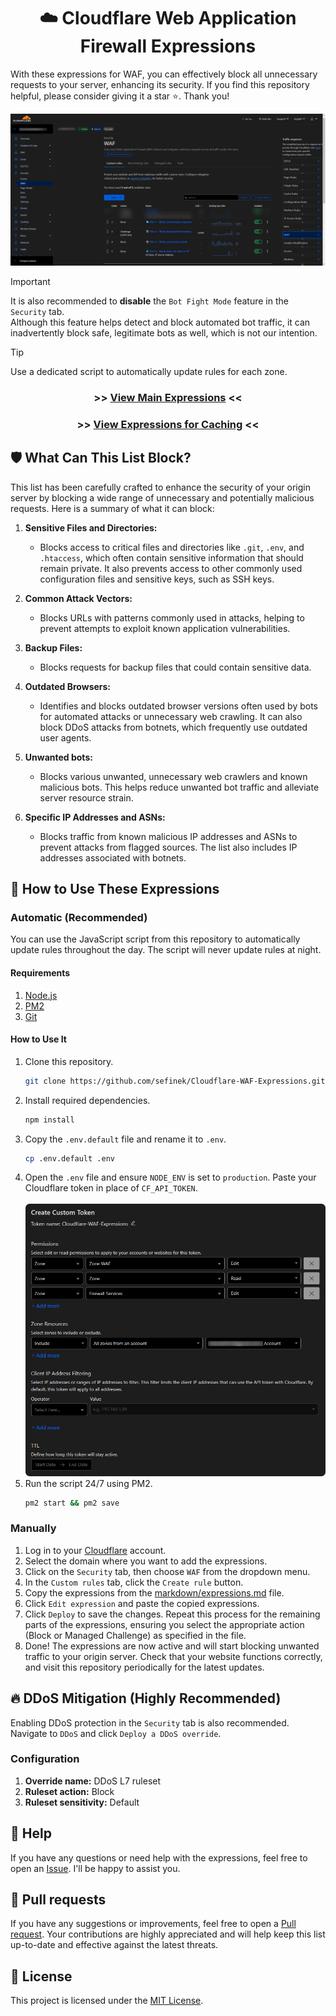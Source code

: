 <div align="center">
    <h1>☁️ Cloudflare Web Application Firewall Expressions</h1>
</div>

With these expressions for WAF, you can effectively block all unnecessary requests to your server, enhancing its security.
If you find this repository helpful, please consider giving it a star ⭐. Thank you!

<img src="assets/images/brave_7V0Mb1E81rC0.png" alt="Cloudflare Web Application Firewall (WAF)"> 

> [!IMPORTANT]  
> It is also recommended to **disable** the `Bot Fight Mode` feature in the `Security` tab.  
> Although this feature helps detect and block automated bot traffic, it can inadvertently block safe, legitimate bots as well, which is not our intention.

> [!TIP]  
> Use a dedicated script to automatically update rules for each zone.

<div align="center">
   <h3>>> <a href="markdown/expressions.md">View Main Expressions</a> <<</h3>
   <h3>>> <a href="markdown/cache.md">View Expressions for Caching</a> <<</h3>
</div>


## 🛡️ What Can This List Block?
This list has been carefully crafted to enhance the security of your origin server by blocking a wide range of unnecessary and potentially malicious requests. Here is a summary of what it can block:

1. **Sensitive Files and Directories:**
   - Blocks access to critical files and directories like `.git`, `.env`, and `.htaccess`, which often contain sensitive information that should remain private. It also prevents access to other commonly used configuration files and sensitive keys, such as SSH keys.

2. **Common Attack Vectors:**
   - Blocks URLs with patterns commonly used in attacks, helping to prevent attempts to exploit known application vulnerabilities.

3. **Backup Files:**
   - Blocks requests for backup files that could contain sensitive data.

4. **Outdated Browsers:**
   - Identifies and blocks outdated browser versions often used by bots for automated attacks or unnecessary web crawling. It can also block DDoS attacks from botnets, which frequently use outdated user agents.

5. **Unwanted bots:**
   - Blocks various unwanted, unnecessary web crawlers and known malicious bots. This helps reduce unwanted bot traffic and alleviate server resource strain.

6. **Specific IP Addresses and ASNs:**
   - Blocks traffic from known malicious IP addresses and ASNs to prevent attacks from flagged sources. The list also includes IP addresses associated with botnets.


## 📝 How to Use These Expressions
### Automatic (Recommended)
You can use the JavaScript script from this repository to automatically update rules throughout the day. The script will never update rules at night.

#### Requirements
1. [Node.js](https://nodejs.org/en)
2. [PM2](https://www.npmjs.com/package/pm2)
3. [Git](https://git-scm.com/downloads)

#### How to Use It
1. Clone this repository.
   ```bash
   git clone https://github.com/sefinek/Cloudflare-WAF-Expressions.git
   ```
2. Install required dependencies.
   ```bash
   npm install
   ```
3. Copy the `.env.default` file and rename it to `.env`.
   ```bash
   cp .env.default .env
   ```
4. Open the `.env` file and ensure `NODE_ENV` is set to `production`. Paste your Cloudflare token in place of `CF_API_TOKEN`.<br><br>
   ![brave_JDyTDLnUFonD.png](assets/images/brave_JDyTDLnUFonD.png)
5. Run the script 24/7 using PM2.
   ```bash
   pm2 start && pm2 save
   ```

### Manually
1. Log in to your [Cloudflare](https://dash.cloudflare.com) account.
2. Select the domain where you want to add the expressions.
3. Click on the `Security` tab, then choose `WAF` from the dropdown menu.
4. In the `Custom rules` tab, click the `Create rule` button.
5. Copy the expressions from the [markdown/expressions.md](markdown/expressions) file.
6. Click `Edit expression` and paste the copied expressions.
7. Click `Deploy` to save the changes. Repeat this process for the remaining parts of the expressions, ensuring you select the appropriate action (Block or Managed Challenge) as specified in the file.
8. Done! The expressions are now active and will start blocking unwanted traffic to your origin server. Check that your website functions correctly, and visit this repository periodically for the latest updates.


## 🔥 DDoS Mitigation (Highly Recommended)
Enabling DDoS protection in the `Security` tab is also recommended. Navigate to `DDoS` and click `Deploy a DDoS override`.

### Configuration
1. **Override name:** DDoS L7 ruleset
2. **Ruleset action:** Block
3. **Ruleset sensitivity:** Default


## 🤔 Help
If you have any questions or need help with the expressions, feel free to open an [Issue](https://github.com/sefinek/Cloudflare-WAF-Expressions/issues). I'll be happy to assist you.


## 🤝 Pull requests
If you have any suggestions or improvements, feel free to open a [Pull request](https://github.com/sefinek/Cloudflare-WAF-Expressions/pulls). Your contributions are highly appreciated and will help keep this list up-to-date and effective against the latest threats.


## 🔖 License
This project is licensed under the [MIT License](LICENSE).